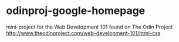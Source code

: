 # odinproj-google-homepage
mini-project for the Web Development 101 found on The  Odin Project http://www.theodinproject.com/web-development-101/html-css

